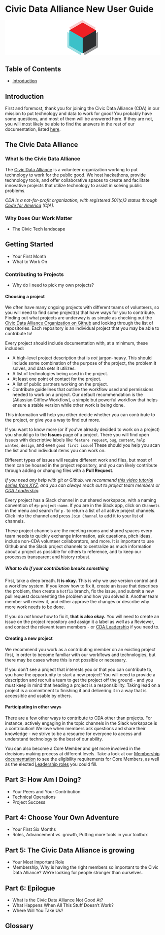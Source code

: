 # Civic Data Alliance New User Guide

![Civic Data Alliance Logo Header](https://raw.githubusercontent.com/civicdata/branding/markdown-header-test/assets/Logo/Rendered_Cube_Full_888x200_Header.png)

## Table of Contents

* [Introduction](#-introduction)

## Introduction

First and foremost, thank you for joining the Civic Data Alliance (CDA) in our mission to put technology and data to work for good! You probably have some questions, and most of them will be answered here. If they are not, you will most likely be able to find the answers in the rest of our documentation, listed [here](/README.md).

## The Civic Data Alliance

### What Is the Civic Data Alliance

The [Civic Data Alliance](www.civicdataalliance.org) is a volunteer organization working to put technology to work for the public good. We host hackathons, provide technology tools, and offer collaborative spaces to create and facilitate innovative projects that utilize technology to assist in solving public problems.

_CDA is a not-for-profit organization, with registered 501(c)3 status through [Code for America]() (CfA)._

### Why Does Our Work Matter

* The Civic Tech landscape

## Getting Started

* Your First Month
* What to Work On

### Contributing to Projects

* Why do I need to pick my own projects?

#### Choosing a project

We often have many ongoing projects with different teams of volunteers, so you will need to find some project(s) that have ways for you to contribute. Finding out what projects are underway is as simple as checking out the [Civic Data Alliance Organization on Github]() and looking through the list of repositories. Each repository is an individual project that you may be able to contribute to! 

Every project should include documentation with, at a minimum, these included:

* A high-level project description that is _not_ jargon-heavy. This should include some combination of the purpose of the project, the problem it solves, and data sets it utilizes.
* A list of technologies being used in the project.
* At least one point of contact for the project.
* A list of public partners working on the project.
* Contribute guidelines that outline the workflow used and permissions needed to work on a project. Our default recommendation is the [Atlassian Gitflow Workflow], a simple but powerful workflow that helps ensure a stable version while other work is being done.

This information will help you either decide whether you can contribute to the project, or give you a way to find out more.

If you want to know more (or if you've already decided to work on a project) you should go to the **Issues** page of a project. There you will find open issues with descriptive labels like `feature request`, `bug`, `content`, `help wanted`, `design`, and even `good first issue`! These should you help you scan the list and find individual items you can work on.

Different types of issues will require different work and files, but most of them can be housed in the project repository, and you can likely contribute through adding or changing files with a **Pull Request**. 

_If you need any help with git or Github, we recommend [this video tutorial series from XYZ](), and you can always reach out to project team members or [CDA Leadership](/leadership.md)._

Every project has a Slack channel in our shared workspace, with a naming convention of `#p-project-name`. If you are in the Slack app, click on `Channels` in the menu and search for `p-` to return a list of all active project channels. Click into the channel and press `Join Channel` to add it to your list of channels.

These project channels are the meeting rooms and shared spaces every team needs to quickly exchange information, ask questions, pitch ideas, include non-CDA volunteer collaborators, and more. It is important to use Github and the Slack project channels to centralize as much information about a project as possible for others to reference, and to keep our processes transparent and history robust.

##### What to do if your contribution breaks something

First, take a deep breath. **It is okay.** This is why we use version control and a workflow system. If you know how to fix it, create an issue that describes the problem, then create a `hotfix` branch, fix the issue, and submit a new pull request documenting the problem and how you solved it. Another team member will review it, and either approve the changes or describe why more work needs to be done.

If you do _not_ know how to fix it, **that is also okay.** You will need to create an issue on the project repository and assign it a label as well as a Reviewer, and contact the relevant team members - or [CDA Leadership](/leadership.md) if you need to.

#### Creating a new project

We recommend you work as a contributing member on an existing project first, in order to become familiar with our workflows and technologies, but there may be cases where this is not possible or necessary.

If you don't see a project that interests you or that you can contribute to, you have the opportunity to start a new project! You will need to provide a description and recruit a team to get the project off the ground - and you must keep in mind that heading a project is a responsibility. Taking lead on a project is a commitment to finishing it and delivering it in a way that is accessible and usable by others.

#### Participating in other ways

There are a few other ways to contribute to CDA other than projects. For instance, actively engaging in the topic channels in the Slack workspace is a contribution! We love when members ask questions and share their knowledge - we strive to be a resource for everyone to access and understand technology to the best of our ability.

You can also become a Core Member and get more involved in the decisions making process at different levels. Take a look at our [Membership documentation](/membership.md) to see the eligibility requirements for Core Members, as well as the elected [Leadership roles](/leadership.md) you could fill.

## Part 3: How Am I Doing?

* Your Peers and Your Contribution
* Technical Operations
* Project Success

## Part 4: Choose Your Own Adventure

* Your First Six Months
* Roles, Advancement vs. growth, Putting more tools in your toolbox

## Part 5: The Civic Data Alliance is growing

* Your Most Important Role
* Membership, Why is having the right members so important to the Civic Data Alliance? We’re looking for people stronger than ourselves.

## Part 6: Epilogue

* What Is the Civic Data Alliance Not Good At?
* What Happens When All This Stuff Doesn’t Work?
* Where Will You Take Us?

## Glossary
